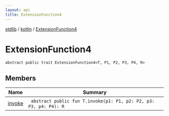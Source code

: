 ```yaml
---
layout: api
title: ExtensionFunction4
---
```

[stdlib](../../index.html) / [kotlin](../index.html) / [ExtensionFunction4](index.html)

# ExtensionFunction4

```
abstract public trait ExtensionFunction4<T, P1, P2, P3, P4, R> 
```
## Members
| Name | Summary |
|------|---------|
|[invoke](invoke.html)|&nbsp;&nbsp;`abstract public fun T.invoke(p1: P1, p2: P2, p3: P3, p4: P4): R`<br>|
